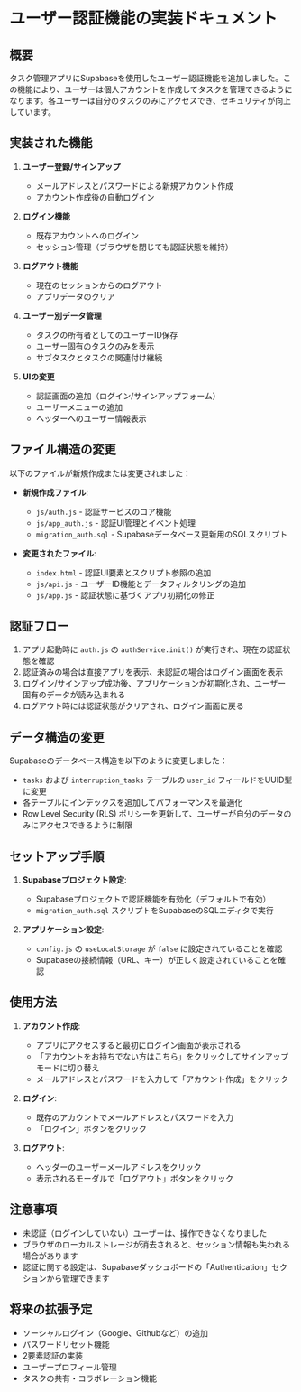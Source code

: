 # ユーザー認証機能の実装ドキュメント

## 概要

タスク管理アプリにSupabaseを使用したユーザー認証機能を追加しました。この機能により、ユーザーは個人アカウントを作成してタスクを管理できるようになります。各ユーザーは自分のタスクのみにアクセスでき、セキュリティが向上しています。

## 実装された機能

1. **ユーザー登録/サインアップ**
   - メールアドレスとパスワードによる新規アカウント作成
   - アカウント作成後の自動ログイン

2. **ログイン機能**
   - 既存アカウントへのログイン
   - セッション管理（ブラウザを閉じても認証状態を維持）

3. **ログアウト機能**
   - 現在のセッションからのログアウト
   - アプリデータのクリア

4. **ユーザー別データ管理**
   - タスクの所有者としてのユーザーID保存
   - ユーザー固有のタスクのみを表示
   - サブタスクとタスクの関連付け継続

5. **UIの変更**
   - 認証画面の追加（ログイン/サインアップフォーム）
   - ユーザーメニューの追加
   - ヘッダーへのユーザー情報表示

## ファイル構造の変更

以下のファイルが新規作成または変更されました：

- **新規作成ファイル**:
  - `js/auth.js` - 認証サービスのコア機能
  - `js/app_auth.js` - 認証UI管理とイベント処理
  - `migration_auth.sql` - Supabaseデータベース更新用のSQLスクリプト

- **変更されたファイル**:
  - `index.html` - 認証UI要素とスクリプト参照の追加
  - `js/api.js` - ユーザーID機能とデータフィルタリングの追加
  - `js/app.js` - 認証状態に基づくアプリ初期化の修正

## 認証フロー

1. アプリ起動時に `auth.js` の `authService.init()` が実行され、現在の認証状態を確認
2. 認証済みの場合は直接アプリを表示、未認証の場合はログイン画面を表示
3. ログイン/サインアップ成功後、アプリケーションが初期化され、ユーザー固有のデータが読み込まれる
4. ログアウト時には認証状態がクリアされ、ログイン画面に戻る

## データ構造の変更

Supabaseのデータベース構造を以下のように変更しました：

- `tasks` および `interruption_tasks` テーブルの `user_id` フィールドをUUID型に変更
- 各テーブルにインデックスを追加してパフォーマンスを最適化
- Row Level Security (RLS) ポリシーを更新して、ユーザーが自分のデータのみにアクセスできるように制限

## セットアップ手順

1. **Supabaseプロジェクト設定**:
   - Supabaseプロジェクトで認証機能を有効化（デフォルトで有効）
   - `migration_auth.sql` スクリプトをSupabaseのSQLエディタで実行

2. **アプリケーション設定**:
   - `config.js` の `useLocalStorage` が `false` に設定されていることを確認
   - Supabaseの接続情報（URL、キー）が正しく設定されていることを確認

## 使用方法

1. **アカウント作成**:
   - アプリにアクセスすると最初にログイン画面が表示される
   - 「アカウントをお持ちでない方はこちら」をクリックしてサインアップモードに切り替え
   - メールアドレスとパスワードを入力して「アカウント作成」をクリック

2. **ログイン**:
   - 既存のアカウントでメールアドレスとパスワードを入力
   - 「ログイン」ボタンをクリック

3. **ログアウト**:
   - ヘッダーのユーザーメールアドレスをクリック
   - 表示されるモーダルで「ログアウト」ボタンをクリック

## 注意事項

- 未認証（ログインしていない）ユーザーは、操作できなくなりました
- ブラウザのローカルストレージが消去されると、セッション情報も失われる場合があります
- 認証に関する設定は、Supabaseダッシュボードの「Authentication」セクションから管理できます

## 将来の拡張予定

- ソーシャルログイン（Google、Githubなど）の追加
- パスワードリセット機能
- 2要素認証の実装
- ユーザープロフィール管理
- タスクの共有・コラボレーション機能
